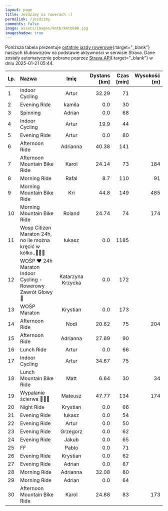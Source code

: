 ```yaml
---
layout: page
title: Jeździmy na rowerach :)
permalink: /jezdzimy
comments: false
image: assets/images/kmtb/kmtb008.jpg
imageshadow: true
---
```


Poniższa tabela prezentuje [ostatnie jazdy rowerowe](https://www.strava.com/clubs/336381){:target="_blank"} naszych klubowiczów na podstawie aktywności w serwisie Strava. Dane zostały automatycznie pobrane poprzez [Strava API](https://developers.strava.com/docs/reference/#api-Clubs-getClubActivitiesById){:target="_blank"} w dniu 2025-01-21 05:44.

Lp. | Nazwa | Imię | Dystans [km] | Czas [min] | Wysokość [m]
:--- | :--- | :---: | ---: | ---: | ---:
1|Indoor Cycling|Artur|32.29|71|
2|Evening Ride|kamila|0.0|30|
3|Spinning|Adrian|0.0|68|
4|Indoor Cycling|Artur|19.9|44|
5|Evening Ride|Artur|0.0|80|
6|Afternoon Ride|Adrianna|40.38|141|
7|Afternoon Mountain Bike Ride|Karol|24.14|73|184
8|Morning Ride|Rafal|8.7|110|91
9|Morning Mountain Bike Ride|Kri|44.8|149|485
10|Morning Mountain Bike Ride|Roland|24.74|74|174
11|Wosp Citizen Maraton 24h, no ile można kręcić w kółko..🤠😵‍💫|łukasz|0.0|1185|
12|WOŚP ❤️ 24h Maraton Indoor Cycling - Rowerowy Zawrót Głowy 🚴|Katarzyna Krzycka|0.0|172|
13|WOŚP Maraton|Krystian|0.0|173|
14|Afternoon Ride|Nodi|20.62|75|204
15|Afternoon Ride|Adrianna|27.69|90|
16|Lunch Ride|Artur|0.0|66|
17|Indoor Cycling|Artur|34.67|75|
18|Lunch Mountain Bike Ride|Matt|6.64|30|34
19|Wypalanie ścierwa 🤒🤧😩|Mateusz|47.77|134|174
20|Night Ride|Krystian|0.0|66|
21|Evening Ride|łukasz|0.0|54|
22|Evening Ride|Artur|0.0|50|
23|Evening Ride|Grzegorz|0.0|62|
24|Evening Ride|Jakub|0.0|65|
25|FF|Pablo|0.0|71|
26|Evening Ride|Krystian|0.0|62|
27|Evening Ride|Adrian|0.0|87|
28|Morning Ride|Adrianna|32.08|80|
29|Morning Ride|Adrian|0.0|64|
30|Afternoon Mountain Bike Ride|Karol|24.88|83|173
